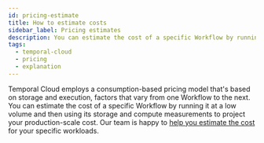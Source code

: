 ```yaml
---
id: pricing-estimate
title: How to estimate costs
sidebar_label: Pricing estimates
description: You can estimate the cost of a specific Workflow by running it at a low volume and then using its storage and compute measurements to project your production-scale cost.
tags:
  - temporal-cloud
  - pricing
  - explanation
---
```


Temporal Cloud employs a consumption-based pricing model that's based on storage and execution, factors that vary from one Workflow to the next. You can estimate the cost of a specific Workflow by running it at a low volume and then using its storage and compute measurements to project your production-scale cost. Our team is happy to [help you estimate the cost](https://pages.temporal.io/contact-us) for your specific workloads.
